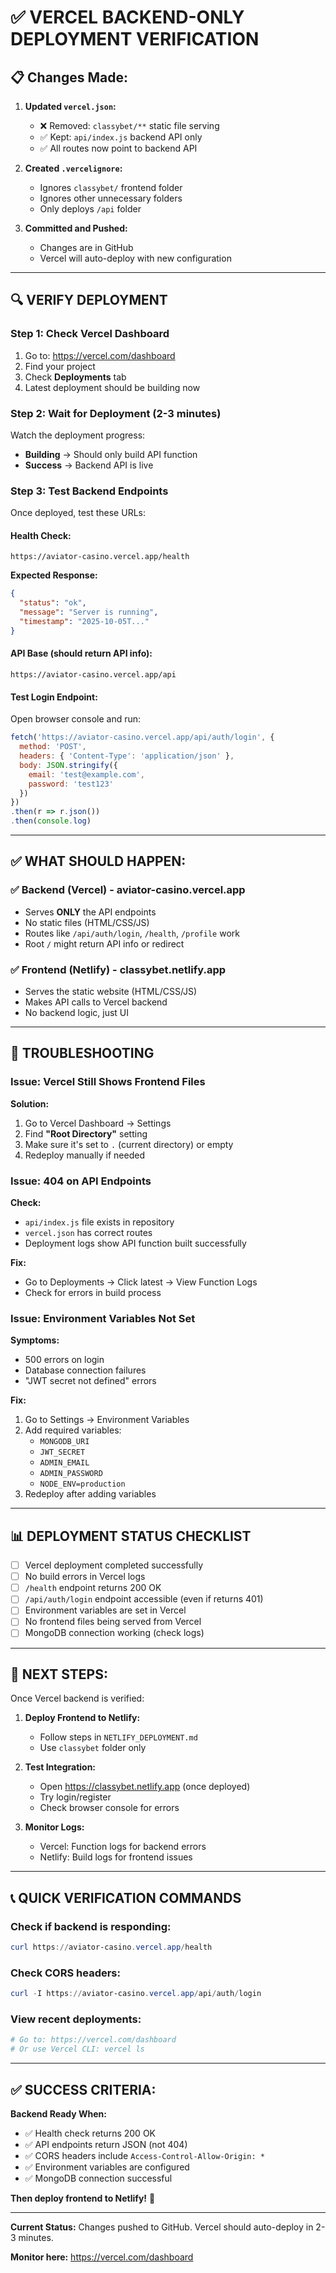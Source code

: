 # ✅ VERCEL BACKEND-ONLY DEPLOYMENT VERIFICATION

## 📋 Changes Made:

1. **Updated `vercel.json`:**
   - ❌ Removed: `classybet/**` static file serving
   - ✅ Kept: `api/index.js` backend API only
   - ✅ All routes now point to backend API

2. **Created `.vercelignore`:**
   - Ignores `classybet/` frontend folder
   - Ignores other unnecessary folders
   - Only deploys `/api` folder

3. **Committed and Pushed:**
   - Changes are in GitHub
   - Vercel will auto-deploy with new configuration

---

## 🔍 VERIFY DEPLOYMENT

### Step 1: Check Vercel Dashboard

1. Go to: https://vercel.com/dashboard
2. Find your project
3. Check **Deployments** tab
4. Latest deployment should be building now

### Step 2: Wait for Deployment (2-3 minutes)

Watch the deployment progress:
- **Building** → Should only build API function
- **Success** → Backend API is live

### Step 3: Test Backend Endpoints

Once deployed, test these URLs:

#### Health Check:
```
https://aviator-casino.vercel.app/health
```
**Expected Response:**
```json
{
  "status": "ok",
  "message": "Server is running",
  "timestamp": "2025-10-05T..."
}
```

#### API Base (should return API info):
```
https://aviator-casino.vercel.app/api
```

#### Test Login Endpoint:
Open browser console and run:
```javascript
fetch('https://aviator-casino.vercel.app/api/auth/login', {
  method: 'POST',
  headers: { 'Content-Type': 'application/json' },
  body: JSON.stringify({
    email: 'test@example.com',
    password: 'test123'
  })
})
.then(r => r.json())
.then(console.log)
```

---

## ✅ WHAT SHOULD HAPPEN:

### ✅ Backend (Vercel) - aviator-casino.vercel.app
- Serves **ONLY** the API endpoints
- No static files (HTML/CSS/JS)
- Routes like `/api/auth/login`, `/health`, `/profile` work
- Root `/` might return API info or redirect

### ✅ Frontend (Netlify) - classybet.netlify.app
- Serves the static website (HTML/CSS/JS)
- Makes API calls to Vercel backend
- No backend logic, just UI

---

## 🐛 TROUBLESHOOTING

### Issue: Vercel Still Shows Frontend Files

**Solution:**
1. Go to Vercel Dashboard → Settings
2. Find **"Root Directory"** setting
3. Make sure it's set to `.` (current directory) or empty
4. Redeploy manually if needed

### Issue: 404 on API Endpoints

**Check:**
- `api/index.js` file exists in repository
- `vercel.json` has correct routes
- Deployment logs show API function built successfully

**Fix:**
- Go to Deployments → Click latest → View Function Logs
- Check for errors in build process

### Issue: Environment Variables Not Set

**Symptoms:**
- 500 errors on login
- Database connection failures
- "JWT secret not defined" errors

**Fix:**
1. Go to Settings → Environment Variables
2. Add required variables:
   - `MONGODB_URI`
   - `JWT_SECRET`
   - `ADMIN_EMAIL`
   - `ADMIN_PASSWORD`
   - `NODE_ENV=production`
3. Redeploy after adding variables

---

## 📊 DEPLOYMENT STATUS CHECKLIST

- [ ] Vercel deployment completed successfully
- [ ] No build errors in Vercel logs
- [ ] `/health` endpoint returns 200 OK
- [ ] `/api/auth/login` endpoint accessible (even if returns 401)
- [ ] Environment variables are set in Vercel
- [ ] No frontend files being served from Vercel
- [ ] MongoDB connection working (check logs)

---

## 🎯 NEXT STEPS:

Once Vercel backend is verified:

1. **Deploy Frontend to Netlify:**
   - Follow steps in `NETLIFY_DEPLOYMENT.md`
   - Use `classybet` folder only

2. **Test Integration:**
   - Open https://classybet.netlify.app (once deployed)
   - Try login/register
   - Check browser console for errors

3. **Monitor Logs:**
   - Vercel: Function logs for backend errors
   - Netlify: Build logs for frontend issues

---

## 📞 QUICK VERIFICATION COMMANDS

### Check if backend is responding:
```powershell
curl https://aviator-casino.vercel.app/health
```

### Check CORS headers:
```powershell
curl -I https://aviator-casino.vercel.app/api/auth/login
```

### View recent deployments:
```powershell
# Go to: https://vercel.com/dashboard
# Or use Vercel CLI: vercel ls
```

---

## ✅ SUCCESS CRITERIA:

**Backend Ready When:**
- ✅ Health check returns 200 OK
- ✅ API endpoints return JSON (not 404)
- ✅ CORS headers include `Access-Control-Allow-Origin: *`
- ✅ Environment variables are configured
- ✅ MongoDB connection successful

**Then deploy frontend to Netlify!** 🚀

---

**Current Status:** Changes pushed to GitHub. Vercel should auto-deploy in 2-3 minutes.

**Monitor here:** https://vercel.com/dashboard

